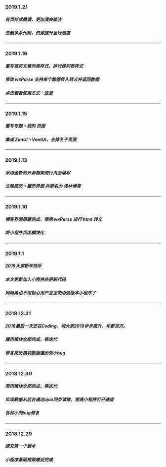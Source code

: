 ### 2019.1.21

##### 首页样式微调，更加清爽简洁

##### 去删多余代码，资源提升运行速度

-------------------------------------

### 2019.1.16

##### 重写首页文章列表样式，排行榜列表样式

##### 修改 wxParse 支持单个数据传入转义并返回数据

##### 点击查看使用方式：[这里](https://www.iacblog.com/2019/01/589.html)

----------------------------------------

### 2019.1.15

##### 重写专题丶我的 页面

##### 集成 ZanUI丶VantUI，去掉关于页面

--------------------------------------------

### 2019.1.13

##### 采用全新的开源框架进行页面编写

##### 去除简历丶履历界面 并更名为 泽林博客

----------------------------------

### 2019.1.10

##### 博客界面搭建完成，使用 wxParse 进行 html 转义

##### 将小程序页面模块化

--------------------------------------------------

### 2019.1.1

##### 2019大家新年快乐

##### 本次更新加入小程序热更新代码

##### 妈妈再也不用担心用户宝宝使用低版本小程序了

-----------------------------------------

### 2018.12.31

##### 2018最后一天还在Coding，祝大家2019步步高升，年薪百万。

##### 履历模块全部完成，等迭代

##### 修复简历模块数据遍历的小bug

---------------------------------------------------------------------------------------

### 2018.12.30

##### 简历模块全部完成，等迭代

##### 实现数据从后台通过ajax同步读取，提高小程序打开速度
##### 各种小的bug修复

------------------------------------------------------------

### 2018.12.29

##### 提交第一个版本
##### 小程序基础框架建设完成
